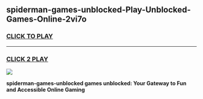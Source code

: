 
## spiderman-games-unblocked-Play-Unblocked-Games-Online-2vi7o
<h3>
<a href="https://premium76.site?title=spiderman-games-unblocked&ref=25A">CLICK TO PLAY</a></h3>
<hr>

<h3>
<a href="https://premium76.site?title=spiderman-games-unblocked&ref=25A">CLICK 2 PLAY</a>
  
</h3>

<a href="https://premium76.site?title=spiderman-games-unblocked&ref=25A"><img src="https://clearcache.store/games.png"></a>


**spiderman-games-unblocked games unblocked: Your Gateway to Fun and Accessible Online Gaming**
